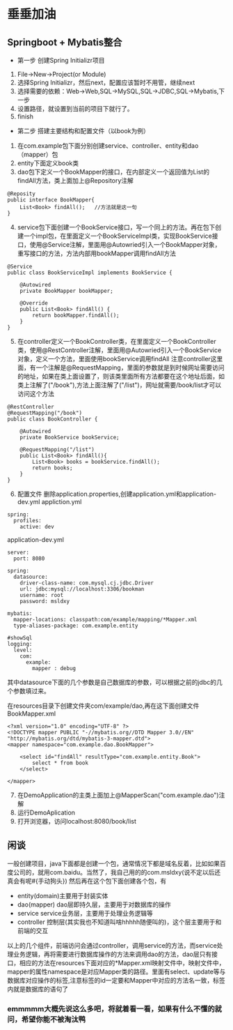 # 垂垂加油
## Springboot + Mybatis整合

* 第一步  创建Spring Initializr项目
1. File->New->Project(or Module)
2. 选择Spring Initializr，然后next，配置应该暂时不用管，继续next
3. 选择需要的依赖：Web->Web,SQL->MySQL,SQL->JDBC,SQL->Mybatis,下一步
4. 设置路径，就设置到当前的项目下就行了。
5. finish
* 第二步  搭建主要结构和配置文件（以book为例）
1. 在com.example包下面分别创建service、controller、entity和dao（mapper）包
2. entity下面定义book类
3. dao包下定义一个BookMapper的接口，在内部定义一个返回值为List<Book>的findAll方法，类上面加上@Repository注解
```
@Reposity
public interface BookMapper{
    List<Book> findAll();   //方法就是这一句
}
```
4. service包下面创建一个BookService接口，写一个同上的方法。再在包下创建一个impl包，在里面定义一个BookServiceImpl类，实现BookService接口，使用@Service注解，里面用@Autowried引入一个BookMapper对象，重写接口的方法，方法内部用bookMapper调用findAll方法
```
@Service
public class BookServiceImpl implements BookService {

    @Autowired
    private BookMapper bookMapper;

    @Override
    public List<Book> findAll() {
        return bookMapper.findAll();
    }
}
```
5. 在controller定义一个BookController类，在里面定义一个BookController类，使用@RestController注解，里面用@Autowried引入一个BookService对象，定义一个方法，里面使用bookService调用findAll
注意controller这里面，有一个注解是@RequestMapping，里面的参数就是到时候网址需要访问的地址，如果在类上面设置了，则该类里面所有方法都要在这个地址后面，如类上注解了("/book"),方法上面注解了("/list")，网址就需要/book/list才可以访问这个方法
```
@RestController
@RequestMapping("/book")
public class BookController {

    @Autowired
    private BookService bookService;

    @RequestMapping("/list")
    public List<Book> findAll(){
        List<Book> books = bookService.findAll();
        return books;
    }
}
```
6. 配置文件
删除application.properties,创建application.yml和application-dev.yml
appliction.yml
```
spring:
  profiles:
    active: dev
```
application-dev.yml
```
server:
  port: 8080

spring:
  datasource:
    driver-class-name: com.mysql.cj.jdbc.Driver
    url: jdbc:mysql://localhost:3306/bookman
    username: root
    password: msldxy

mybatis:
  mapper-locations: classpath:com/example/mapping/*Mapper.xml
  type-aliases-package: com.example.entity

#showSql
logging:
  level:
    com:
      example:
        mapper : debug
```
其中datasource下面的几个参数是自己数据库的参数，可以根据之前的jdbc的几个参数填过来。

在resources目录下创建文件夹com/example/dao,再在这下面创建文件BookMapper.xml
```
<?xml version="1.0" encoding="UTF-8" ?>
<!DOCTYPE mapper PUBLIC "-//mybatis.org//DTD Mapper 3.0//EN" "http://mybatis.org/dtd/mybatis-3-mapper.dtd">
<mapper namespace="com.example.dao.BookMapper">

    <select id="findAll" resultType="com.example.entity.Book">
        select * from book
    </select>

</mapper>
```
7. 在DemoApplication的主类上面加上@MapperScan("com.example.dao")注解
8. 运行DemoAplication
9. 打开浏览器，访问localhost:8080/book/list


## 闲谈
一般创建项目，java下面都是创建一个包，通常情况下都是域名反着，比如如果百度公司的，就用com.baidu。当然了，我自己用的的com.msldxy(说不定以后还真会有呢#{手动狗头})
然后再在这个包下面创建各个包，有
* entity(domain)主要用于封装实体
* dao(mapper)   dao层即持久层，主要用于对数据库的操作
* service       service业务层，主要用于处理业务逻辑等
* controller    控制层(其实我也不知道叫啥hhhhh随便叫的)，这个层主要用于和前端的交互

以上的几个组件，前端访问会通过controller，调用service的方法，而service处理业务逻辑，再将需要进行数据库操作的方法来调用dao的方法，dao层只有接口，相应的方法在resources下面对应的*Mapper.xml映射文件中，映射文件中，mapper的属性namespace是对应Mapper类的路径。里面有select、update等与数据库对应操作的标签,注意标签的id一定要和Mapper中对应的方法名一致，标签内就是数据库的语句了


### emmmmm大概先说这么多吧，将就着看一看，如果有什么不懂的就问，希望你能不被淘汰鸭
